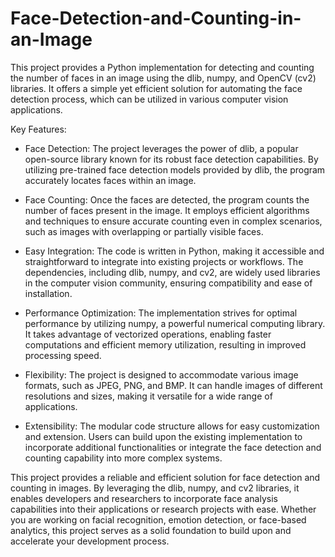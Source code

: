 # Face-Detection-and-Counting-in-an-Image
This project provides a Python implementation for detecting and counting the number of faces in an image using the dlib, numpy, and OpenCV (cv2) libraries. It offers a simple yet efficient solution for automating the face detection process, which can be utilized in various computer vision applications.

Key Features:
- Face Detection: The project leverages the power of dlib, a popular open-source library known for its robust face detection capabilities. By utilizing pre-trained face detection models provided by dlib, the program accurately locates faces within an image.

- Face Counting: Once the faces are detected, the program counts the number of faces present in the image. It employs efficient algorithms and techniques to ensure accurate counting even in complex scenarios, such as images with overlapping or partially visible faces.

- Easy Integration: The code is written in Python, making it accessible and straightforward to integrate into existing projects or workflows. The dependencies, including dlib, numpy, and cv2, are widely used libraries in the computer vision community, ensuring compatibility and ease of installation.

- Performance Optimization: The implementation strives for optimal performance by utilizing numpy, a powerful numerical computing library. It takes advantage of vectorized operations, enabling faster computations and efficient memory utilization, resulting in improved processing speed.

- Flexibility: The project is designed to accommodate various image formats, such as JPEG, PNG, and BMP. It can handle images of different resolutions and sizes, making it versatile for a wide range of applications.

- Extensibility: The modular code structure allows for easy customization and extension. Users can build upon the existing implementation to incorporate additional functionalities or integrate the face detection and counting capability into more complex systems.

This project provides a reliable and efficient solution for face detection and counting in images. By leveraging the dlib, numpy, and cv2 libraries, it enables developers and researchers to incorporate face analysis capabilities into their applications or research projects with ease. Whether you are working on facial recognition, emotion detection, or face-based analytics, this project serves as a solid foundation to build upon and accelerate your development process.
